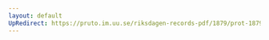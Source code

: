 ```yaml
---
layout: default
UpRedirect: https://pruto.im.uu.se/riksdagen-records-pdf/1879/prot-1879--ak--051/prot-1879--ak--051_002.pdf
---
```

